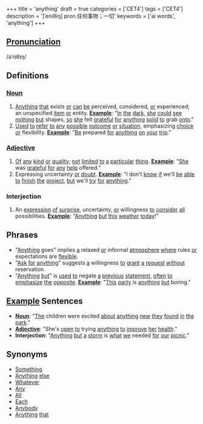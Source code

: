 +++
title = 'anything'
draft = true
categories = ['CET4']
tags = ['CET4']
description = '[ˈeniθiŋ] pron.任何事物；一切'
keywords = ['ai words', 'anything']
+++

## [Pronunciation](/en/post/pronunciation/)
/əˈrɪθɪŋ/

## Definitions
### [Noun](/en/post/noun/)
1. [Anything](/en/post/anything/) [that](/en/post/that/) exists [or](/en/post/or/) [can](/en/post/can/) [be](/en/post/be/) perceived, considered, [or](/en/post/or/) experienced; an unspecified [item](/en/post/item/) [or](/en/post/or/) entity. **[Example](/en/post/example/)**: "[In](/en/post/in/) [the](/en/post/the/) [dark](/en/post/dark/), [she](/en/post/she/) [could](/en/post/could/) [see](/en/post/see/) [nothing](/en/post/nothing/) [but](/en/post/but/) shapes, [so](/en/post/so/) [she](/en/post/she/) felt [grateful](/en/post/grateful/) [for](/en/post/for/) [anything](/en/post/anything/) [solid](/en/post/solid/) [to](/en/post/to/) grab [onto](/en/post/onto/)."
2. [Used](/en/post/used/) [to](/en/post/to/) [refer](/en/post/refer/) [to](/en/post/to/) [any](/en/post/any/) [possible](/en/post/possible/) [outcome](/en/post/outcome/) [or](/en/post/or/) [situation](/en/post/situation/), emphasizing [choice](/en/post/choice/) [or](/en/post/or/) flexibility. **[Example](/en/post/example/)**: "[Be](/en/post/be/) prepared [for](/en/post/for/) [anything](/en/post/anything/) [on](/en/post/on/) [your](/en/post/your/) [trip](/en/post/trip/)."

### [Adjective](/en/post/adjective/)
1. [Of](/en/post/of/) [any](/en/post/any/) [kind](/en/post/kind/) [or](/en/post/or/) [quality](/en/post/quality/); [not](/en/post/not/) [limited](/en/post/limited/) [to](/en/post/to/) [a](/en/post/a/) [particular](/en/post/particular/) [thing](/en/post/thing/). **[Example](/en/post/example/)**: "[She](/en/post/she/) was [grateful](/en/post/grateful/) [for](/en/post/for/) [any](/en/post/any/) [help](/en/post/help/) offered."
2. Expressing uncertainty [or](/en/post/or/) [doubt](/en/post/doubt/). **[Example](/en/post/example/)**: "I don't [know](/en/post/know/) [if](/en/post/if/) we'll [be](/en/post/be/) [able](/en/post/able/) [to](/en/post/to/) [finish](/en/post/finish/) [the](/en/post/the/) [project](/en/post/project/), [but](/en/post/but/) we'll [try](/en/post/try/) [for](/en/post/for/) [anything](/en/post/anything/)."

### Interjection
1. An [expression](/en/post/expression/) [of](/en/post/of/) [surprise](/en/post/surprise/), uncertainty, [or](/en/post/or/) willingness [to](/en/post/to/) [consider](/en/post/consider/) [all](/en/post/all/) possibilities. **[Example](/en/post/example/)**: "[Anything](/en/post/anything/) [but](/en/post/but/) [this](/en/post/this/) [weather](/en/post/weather/) [today](/en/post/today/)!"

## Phrases
- "[Anything](/en/post/anything/) goes" implies [a](/en/post/a/) relaxed [or](/en/post/or/) informal [atmosphere](/en/post/atmosphere/) [where](/en/post/where/) rules [or](/en/post/or/) expectations are [flexible](/en/post/flexible/).
- "[Ask](/en/post/ask/) [for](/en/post/for/) [anything](/en/post/anything/)" suggests [a](/en/post/a/) willingness [to](/en/post/to/) [grant](/en/post/grant/) [a](/en/post/a/) [request](/en/post/request/) [without](/en/post/without/) reservation.
- "[Anything](/en/post/anything/) [but](/en/post/but/)" is [used](/en/post/used/) [to](/en/post/to/) negate [a](/en/post/a/) [previous](/en/post/previous/) [statement](/en/post/statement/), [often](/en/post/often/) [to](/en/post/to/) [emphasize](/en/post/emphasize/) [the](/en/post/the/) [opposite](/en/post/opposite/). **[Example](/en/post/example/)**: "[This](/en/post/this/) [party](/en/post/party/) is [anything](/en/post/anything/) [but](/en/post/but/) boring."

## [Example](/en/post/example/) Sentences
- **[Noun](/en/post/noun/)**: "[The](/en/post/the/) children were excited [about](/en/post/about/) [anything](/en/post/anything/) [new](/en/post/new/) [they](/en/post/they/) [found](/en/post/found/) [in](/en/post/in/) [the](/en/post/the/) [park](/en/post/park/)."
- **[Adjective](/en/post/adjective/)**: "She's [open](/en/post/open/) [to](/en/post/to/) trying [anything](/en/post/anything/) [to](/en/post/to/) [improve](/en/post/improve/) [her](/en/post/her/) [health](/en/post/health/)."
- **Interjection**: "[Anything](/en/post/anything/) [but](/en/post/but/) [a](/en/post/a/) [storm](/en/post/storm/) is [what](/en/post/what/) [we](/en/post/we/) needed [for](/en/post/for/) [our](/en/post/our/) [picnic](/en/post/picnic/)."

## Synonyms
- [Something](/en/post/something/)
- [Anything](/en/post/anything/) [else](/en/post/else/)
- [Whatever](/en/post/whatever/)
- [Any](/en/post/any/)
- [All](/en/post/all/)
- [Each](/en/post/each/)
- [Anybody](/en/post/anybody/)
- [Anything](/en/post/anything/) [that](/en/post/that/)
